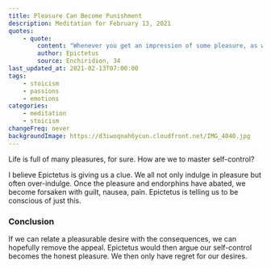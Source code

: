 ```yaml
---
title: Pleasure Can Become Punishment
description: Meditation for February 13, 2021
quotes:
    - quote:
        content: "Whenever you get an impression of some pleasure, as with any impression, guard yourself from being carried away by it, let it await your action, give yourself a pause. After that, bring to mind both times, first when you have enjoyed the pleasure and later when you will regret it and hate yourself. Then compare to those the joy and satisfaction you'd feel for abstaining altogether. However, if a seemingly appropriate time arises to act on it, don't be overcome by its comfort, pleasantness, and allure — but against all of this, how much better the consciousness of conquering it."
        author: Epictetus
        source: Enchiridion, 34
last_updated_at: 2021-02-13T07:00:00
tags:
    - stoicism
    - passions
    - emotions
categories:
    - meditation
    - stoicism
changeFreq: never
backgroundImage: https://d3iwoqnah6ycun.cloudfront.net/IMG_4040.jpg
---
```


Life is full of many pleasures, for sure. How are we to master self-control?

I believe Epictetus is giving us a clue. We all not only indulge in pleasure but often over-indulge. Once the pleasure 
and endorphins have abated, we become forsaken with guilt, nausea, pain. Epictetus is telling us to be conscious of 
just this.

### Conclusion

If we can relate a pleasurable desire with the consequences, we can hopefully remove the appeal. Epictetus would then 
argue our self-control becomes the honest pleasure. We then only have regret for our desires.
